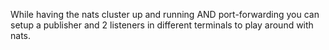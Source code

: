 While having the nats cluster up and running AND port-forwarding you can setup a publisher and 2 listeners in different terminals to play around with nats.
